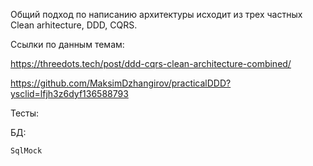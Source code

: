 Общий подход по написанию архитектуры исходит из трех частных Clean arhitecture, DDD, CQRS.

Ссылки по данным темам:

https://threedots.tech/post/ddd-cqrs-clean-architecture-combined/

https://github.com/MaksimDzhangirov/practicalDDD?ysclid=lfjh3z6dyf136588793

Тесты:

БД:

    SqlMock
    